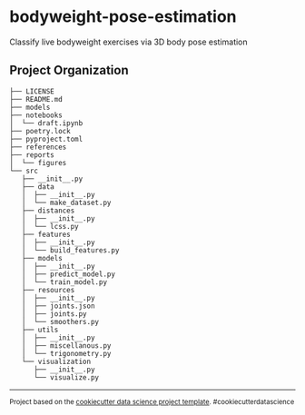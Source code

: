 bodyweight-pose-estimation
==============================

Classify live bodyweight exercises via 3D body pose estimation

Project Organization
------------

``` 
├── LICENSE
├── README.md
├── models
├── notebooks
│  └── draft.ipynb
├── poetry.lock
├── pyproject.toml
├── references
├── reports
│  └── figures
└── src
   ├── __init__.py
   ├── data
   │  ├── __init__.py
   │  └── make_dataset.py
   ├── distances
   │  ├── __init__.py
   │  └── lcss.py
   ├── features
   │  ├── __init__.py
   │  └── build_features.py
   ├── models
   │  ├── __init__.py
   │  ├── predict_model.py
   │  └── train_model.py
   ├── resources
   │  ├── __init__.py
   │  ├── joints.json
   │  ├── joints.py
   │  └── smoothers.py
   ├── utils
   │  ├── __init__.py
   │  ├── miscellanous.py
   │  └── trigonometry.py
   └── visualization
      ├── __init__.py
      └── visualize.py
```

--------

<p><small>Project based on the <a target="_blank" href="https://drivendata.github.io/cookiecutter-data-science/">cookiecutter data science project template</a>. #cookiecutterdatascience</small></p>
